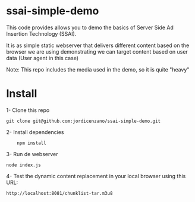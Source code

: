 # ssai-simple-demo
This code provides allows you to demo the basics of Server Side Ad Insertion Technology (SSAI).

It is as simple static webserver that delivers different content based on the browser we are using demonstrating we can target content based on user data (User agent in this case)

Note: This repo includes the media used in the demo, so it is quite "heavy"

# Install
1- Clone this repo
```
git clone git@github.com:jordicenzano/ssai-simple-demo.git
```
2- Install dependencies
```
    npm install
```
3- Run de webserver
```
node index.js
```
4- Test the dynamic content replacement in your local browser using this URL:
```
http://localhost:8081/chunklist-tar.m3u8
```
